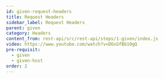 ```yaml
---
id: given-request-headers
title: Request Headers
sidebar_label: Request Headers
parent: given
category: Headers
content_from: rest-api/src/rest-api/steps/1-given/index.js
video: https://www.youtube.com/watch?v=DOsGfBb10gQ
pre-requisit:
  - given
  - given-host
order: 2
---
```


